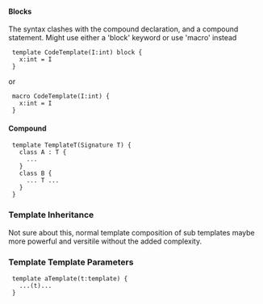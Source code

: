 #### Blocks

The syntax clashes with the compound declaration, and a compound
statement. Might use either a 'block' keyword or use 'macro' instead
```
 template CodeTemplate(I:int) block {
   x:int = I
 }
```
or
```
 macro CodeTemplate(I:int) {
   x:int = I
 }
```
#### Compound
```
 template TemplateT(Signature T) {
   class A : T {
     ...
   }
   class B {
     ... T ...
   }
 }
```

### Template Inheritance

Not sure about this, normal template composition of sub templates maybe more powerful and versitile without the added complexity.

### Template Template Parameters
```
 template aTemplate(t:template) {
   ...(t)...
 }
```
